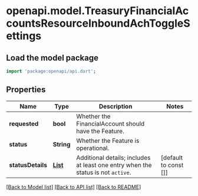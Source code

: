 # openapi.model.TreasuryFinancialAccountsResourceInboundAchToggleSettings

## Load the model package
```dart
import 'package:openapi/api.dart';
```

## Properties
Name | Type | Description | Notes
------------ | ------------- | ------------- | -------------
**requested** | **bool** | Whether the FinancialAccount should have the Feature. | 
**status** | **String** | Whether the Feature is operational. | 
**statusDetails** | [**List<TreasuryFinancialAccountsResourceTogglesSettingStatusDetails>**](TreasuryFinancialAccountsResourceTogglesSettingStatusDetails.md) | Additional details; includes at least one entry when the status is not `active`. | [default to const []]

[[Back to Model list]](../README.md#documentation-for-models) [[Back to API list]](../README.md#documentation-for-api-endpoints) [[Back to README]](../README.md)


